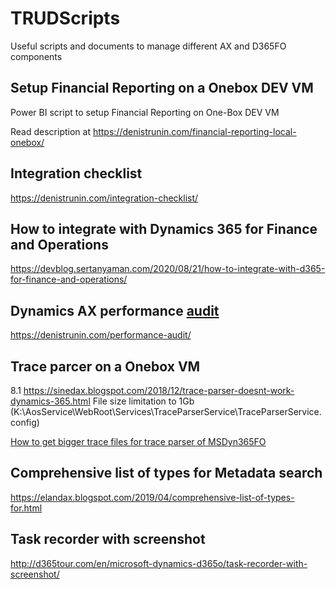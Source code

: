 # TRUDScripts
Useful scripts and documents to manage different AX and D365FO components
## Setup Financial Reporting on a Onebox DEV VM
Power BI script to setup Financial Reporting on One-Box DEV VM

Read description at https://denistrunin.com/financial-reporting-local-onebox/

## Integration checklist

https://denistrunin.com/integration-checklist/

## How to integrate with Dynamics 365 for Finance and Operations

https://devblog.sertanyaman.com/2020/08/21/how-to-integrate-with-d365-for-finance-and-operations/

## Dynamics AX performance [audit](https://github.com/TrudAX/TRUDScripts/blob/master/Performance/AX%20Technical%20Audit.md)

https://denistrunin.com/performance-audit/



## Trace parcer on a Onebox VM

8.1
https://sinedax.blogspot.com/2018/12/trace-parser-doesnt-work-dynamics-365.html
File size limitation to 1Gb (K:\AosService\WebRoot\Services\TraceParserService\TraceParserService.config)

[How to get bigger trace files for trace parser of MSDyn365FO](https://msdyn365fo.wordpress.com/2020/07/22/how-to-get-bigger-trace-files-for-trace-parser-of-msdyn365fo/)

## Comprehensive list of types for Metadata search 
https://elandax.blogspot.com/2019/04/comprehensive-list-of-types-for.html

## Task recorder with screenshot 

http://d365tour.com/en/microsoft-dynamics-d365o/task-recorder-with-screenshot/
